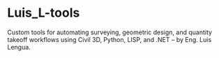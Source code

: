 # Luis_L-tools
Custom tools for automating surveying, geometric design, and quantity takeoff workflows using Civil 3D, Python, LISP, and .NET – by Eng. Luis Lengua.
